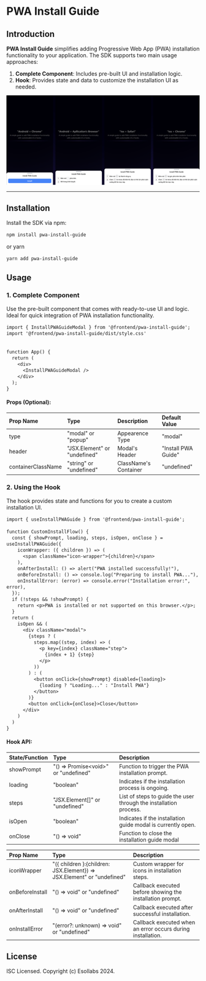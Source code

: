 # PWA Install Guide

## Introduction

**PWA Install Guide** simplifies adding Progressive Web App (PWA) installation functionality to your application. The SDK supports two main usage approaches:

1. **Complete Component**: Includes pre-built UI and installation logic.
2. **Hook**: Provides state and data to customize the installation UI as needed.

![desktop_chrome](./public/display.png)

---

## Installation

Install the SDK via npm:

```bash
npm install pwa-install-guide
```

or yarn

```bash
yarn add pwa-install-guide
```

## Usage

### 1. Complete Component

Use the pre-built component that comes with ready-to-use UI and logic. Ideal for quick integration of PWA installation functionality.

```tsx
import { InstallPWAGuideModal } from '@frontend/pwa-install-guide';
import '@frontend/pwa-install-guide/dist/style.css'


function App() {
  return (
    <div>
      <InstallPWAGuideModal />
    </div>
  );
}
```

#### Props (Optional):

| Prop Name          | Type                         | Description           | Default Value       |
| :----------------- | :--------------------------- | :-------------------- | :------------------ |
| type               | "modal" or "popup"           | Appearence Type       | "modal"             |
| header             | "JSX.Element" or "undefined" | Modal's Header        | "Install PWA Guide" |
| containerClassName | "string" or "undefined"      | ClassName's Container | "undefined"         |

### 2. Using the Hook

The hook provides state and functions for you to create a custom installation UI.

```tsx
import { useInstallPWAGuide } from '@frontend/pwa-install-guide';

function CustomInstallFlow() {
  const { showPrompt, loading, steps, isOpen, onClose } = useInstallPWAGuide({
    iconWrapper: ({ children }) => (
      <span className="icon-wrapper">{children}</span>
    ),
    onAfterInstall: () => alert("PWA installed successfully!"),
    onBeforeInstall: () => console.log("Preparing to install PWA..."),
    onInstallError: (error) => console.error("Installation error:", error),
  });
  if (!steps && !showPrompt) {
    return <p>PWA is installed or not supported on this browser.</p>;
  }
  return (
    isOpen && (
      <div className="modal">
        {steps ? (
          steps.map((step, index) => (
            <p key={index} className="step">
              {index + 1} {step}
            </p>
          ))
        ) : (
          <button onClick={showPrompt} disabled={loading}>
            {loading ? "Loading..." : "Install PWA"}
          </button>
        )}
        <button onClick={onClose}>Close</button>
      </div>
    )
  )
}
```

#### Hook API:

| State/Function | Type                                       | Description                                                       |
| :------------- | :----------------------------------------- | :---------------------------------------------------------------- |
| showPrompt     | "() => Promise&lt;void&gt;" or "undefined" | Function to trigger the PWA installation prompt.                  |
| loading        | "boolean"                                  | Indicates if the installation process is ongoing.                 |
| steps          | "JSX.Element[]" or "undefined"             | List of steps to guide the user through the installation process. |
| isOpen         | "boolean"                                  | Indicates if the installation guide modal is currently open.      |
| onClose        | "() => void"                               | Function to close the installation guide modal                    |

| Prop Name       | Type                                                                   | Description                                                 |
| :-------------- | :--------------------------------------------------------------------- | :---------------------------------------------------------- |
| iconWrapper     | "({ children }:{children: JSX.Element}) => JSX.Element" or "undefined" | Custom wrapper for icons in installation steps.             |
| onBeforeInstall | "() => void" or "undefined"                                            | Callback executed before showing the installation prompt.   |
| onAfterInstall  | "() => void" or "undefined"                                            | Callback executed after successful installation.            |
| onInstallError  | "(error?: unknown) => void" or "undefined"                             | Callback executed when an error occurs during installation. |

## License

ISC Licensed. Copyright (c) Esollabs 2024.
